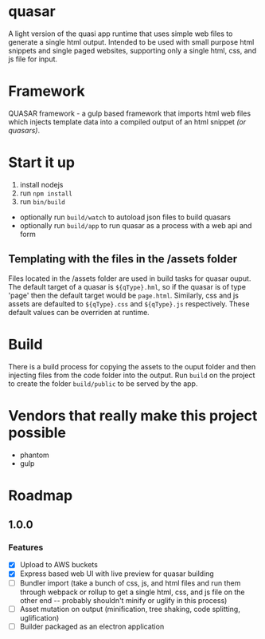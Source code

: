 # quasar
A light version of the quasi app runtime that uses simple web files to generate a single html output. Intended to be used with small purpose html snippets and single paged websites, supporting only a single html, css, and js file for input. 

# Framework
QUASAR framework - a gulp based framework that imports html web files which injects template data into a compiled output of an html snippet _(or quasars)_.

# Start it up
1. install nodejs
2. run `npm install`
3. run `bin/build`
* optionally run `build/watch` to autoload json files to build quasars
* optionally run `build/app` to run quasar as a process with a web api and form

## Templating with the files in the /assets folder
Files located in the /assets folder are used in build tasks for quasar ouput. The default target of a quasar is `${qType}.hml`, so if the quasar is of type 'page' then the default target would be `page.html`. Similarly, css and js assets are defaulted to `${qType}.css` and `${qType}.js` respectively. These default values can be overriden at runtime.

# Build
There is a build process for copying the assets to the ouput folder and then injecting files from the code folder into the output. Run `build` on the project to create the folder `build/public` to be served by the app.

# Vendors that really make this project possible
* phantom
* gulp

# Roadmap
## 1.0.0
### Features 
- [x] Upload to AWS buckets
- [x] Express based web UI with live preview for quasar building
- [ ] Bundler import (take a bunch of css, js, and html files and run them through webpack or rollup to get a single html, css, and js file on the other end -- probably shouldn't minify or uglify in this process)
- [ ] Asset mutation on output (minification, tree shaking, code splitting, uglification)
- [ ] Builder packaged as an electron application